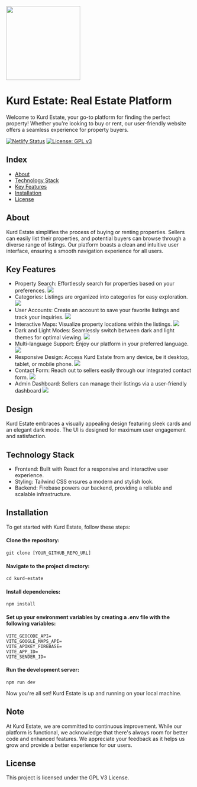 <img src="/public/house.svg" width="200">

# Kurd Estate: Real Estate Platform

Welcome to Kurd Estate, your go-to platform for finding the perfect property! Whether you're looking to buy or rent, our user-friendly website offers a seamless experience for property buyers.

[![Netlify Status](https://api.netlify.com/api/v1/badges/56dbc569-2252-4590-8c58-5aa24e45ab3e/deploy-status)](https://app.netlify.com/sites/bespoke-banoffee-b43833/deploys)
[![License: GPL v3](https://img.shields.io/badge/License-GPLv3-blue.svg)](https://www.gnu.org/licenses/gpl-3.0)

## Index
- [About](#about)
- [Technology Stack](#technology-stack)
- [Key Features](#key-features)
- [Installation](#installation)
- [License](#license)

## About

Kurd Estate simplifies the process of buying or renting properties. Sellers can easily list their properties, and potential buyers can browse through a diverse range of listings. Our platform boasts a clean and intuitive user interface, ensuring a smooth navigation experience for all users.

## Key Features

- Property Search: Effortlessly search for properties based on your preferences.
  <img src="/public/images/1.png">
- Categories: Listings are organized into categories for easy exploration.
  <img src="/public/images/2.png">
- User Accounts: Create an account to save your favorite listings and track your inquiries.
  <img src="/public/images/3.png">
- Interactive Maps: Visualize property locations within the listings.
  <img src="/public/images/4.png">
- Dark and Light Modes: Seamlessly switch between dark and light themes for optimal viewing.
  <img src="/public/images/5.png">
- Multi-language Support: Enjoy our platform in your preferred language.
  <img src="/public/images/6.png">
- Responsive Design: Access Kurd Estate from any device, be it desktop, tablet, or mobile phone.
  <img src="/public/images/7.png">
- Contact Form: Reach out to sellers easily through our integrated contact form.
  <img src="/public/images/8.png">
- Admin Dashboard: Sellers can manage their listings via a user-friendly dashboard
  <img src="/public/images/9.png">

## Design

Kurd Estate embraces a visually appealing design featuring sleek cards and an elegant dark mode. The UI is designed for maximum user engagement and satisfaction.

## Technology Stack

- Frontend: Built with React for a responsive and interactive user experience.
- Styling: Tailwind CSS ensures a modern and stylish look.
- Backend: Firebase powers our backend, providing a reliable and scalable infrastructure.

## Installation

To get started with Kurd Estate, follow these steps:

#### Clone the repository:

    git clone [YOUR_GITHUB_REPO_URL]

#### Navigate to the project directory:

    cd kurd-estate

#### Install dependencies:

    npm install

#### Set up your environment variables by creating a .env file with the following variables:

    VITE_GEOCODE_API=
    VITE_GOOGLE_MAPS_API=
    VITE_APIKEY_FIREBASE=
    VITE_APP_ID=
    VITE_SENDER_ID=

#### Run the development server:

    npm run dev

Now you're all set! Kurd Estate is up and running on your local machine.

## Note

At Kurd Estate, we are committed to continuous improvement. While our platform is functional, we acknowledge that there's always room for better code and enhanced features. We appreciate your feedback as it helps us grow and provide a better experience for our users.

## License

This project is licensed under the GPL V3 License.
